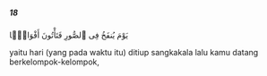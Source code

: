 ##### 18

<span class="ayah">يَوْمَ يُنفَخُ فِى ٱلصُّورِ فَتَأْتُونَ أَفْوَاجًۭا</span>

<span class="ayah_translation">yaitu hari (yang pada waktu itu) ditiup sangkakala lalu kamu datang berkelompok-kelompok,</span>
